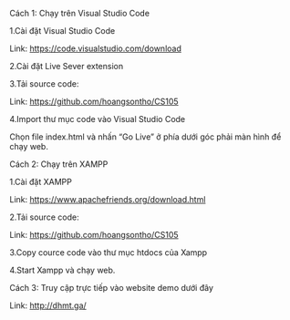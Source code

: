 Cách 1: Chạy trên Visual Studio Code

1.Cài đặt Visual Studio Code

Link: https://code.visualstudio.com/download

2.Cài đặt Live Sever extension

3.Tải source code:

Link: https://github.com/hoangsontho/CS105

4.Import thư mục code vào Visual Studio Code

Chọn file index.html và nhấn “Go Live” ở phía dưới góc phải màn hình để chạy web.

Cách 2: Chạy trên XAMPP

1.Cài đặt XAMPP

Link: https://www.apachefriends.org/download.html

2.Tải source code:

Link: https://github.com/hoangsontho/CS105

3.Copy cource code vào thư mục htdocs của Xampp

4.Start Xampp và chạy web.

Cách 3: Truy cập trực tiếp vào website demo dưới đây

Link: http://dhmt.ga/
